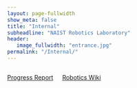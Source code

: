 ```yaml
---
layout: page-fullwidth
show_meta: false
title: "Internal"
subheadline: "NAIST Robotics Laboratory"
header:
   image_fullwidth: "entrance.jpg"
permalink: "/Internal/"
---
```

<div class="row">

<div class="medium-12  columns" markdown="1">

<a href="http://robotics-internal.naist.jp/internal/wiki_progress/">Progress Report</a>

<a href="http://robotics-internal.naist.jp/internal/wiki_internal/">Robotics Wiki</a>


